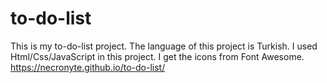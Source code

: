 # to-do-list
This is my to-do-list project. The language of this project is Turkish. I used Html/Css/JavaScript in this project. I get the icons from Font Awesome.
https://necronyte.github.io/to-do-list/
